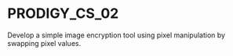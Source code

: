 # PRODIGY_CS_02
Develop a simple image encryption tool using pixel manipulation by swapping pixel values.
